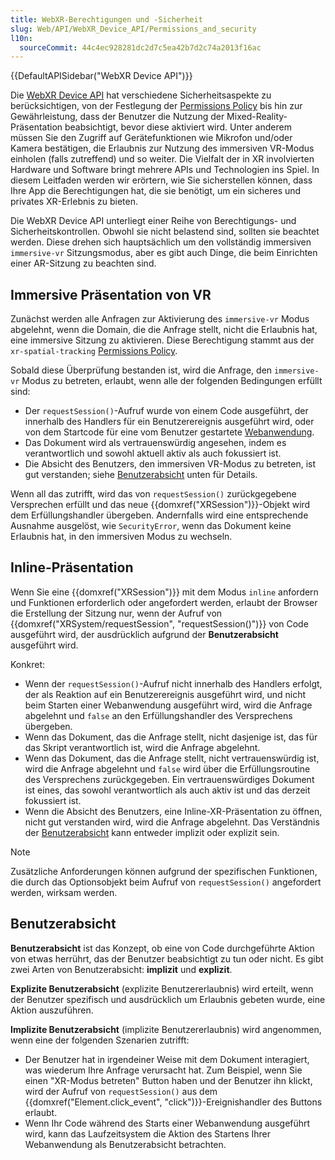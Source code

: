 ```yaml
---
title: WebXR-Berechtigungen und -Sicherheit
slug: Web/API/WebXR_Device_API/Permissions_and_security
l10n:
  sourceCommit: 44c4ec928281dc2d7c5ea42b7d2c74a2013f16ac
---
```


{{DefaultAPISidebar("WebXR Device API")}}

Die [WebXR Device API](/de/docs/Web/API/WebXR_Device_API) hat verschiedene Sicherheitsaspekte zu berücksichtigen, von der Festlegung der [Permissions Policy](/de/docs/Web/HTTP/Permissions_Policy) bis hin zur Gewährleistung, dass der Benutzer die Nutzung der Mixed-Reality-Präsentation beabsichtigt, bevor diese aktiviert wird. Unter anderem müssen Sie den Zugriff auf Gerätefunktionen wie Mikrofon und/oder Kamera bestätigen, die Erlaubnis zur Nutzung des immersiven VR-Modus einholen (falls zutreffend) und so weiter. Die Vielfalt der in XR involvierten Hardware und Software bringt mehrere APIs und Technologien ins Spiel. In diesem Leitfaden werden wir erörtern, wie Sie sicherstellen können, dass Ihre App die Berechtigungen hat, die sie benötigt, um ein sicheres und privates XR-Erlebnis zu bieten.

Die WebXR Device API unterliegt einer Reihe von Berechtigungs- und Sicherheitskontrollen. Obwohl sie nicht belastend sind, sollten sie beachtet werden. Diese drehen sich hauptsächlich um den vollständig immersiven `immersive-vr` Sitzungsmodus, aber es gibt auch Dinge, die beim Einrichten einer AR-Sitzung zu beachten sind.

## Immersive Präsentation von VR

Zunächst werden alle Anfragen zur Aktivierung des `immersive-vr` Modus abgelehnt, wenn die Domain, die die Anfrage stellt, nicht die Erlaubnis hat, eine immersive Sitzung zu aktivieren. Diese Berechtigung stammt aus der `xr-spatial-tracking` [Permissions Policy](/de/docs/Web/HTTP/Permissions_Policy).

Sobald diese Überprüfung bestanden ist, wird die Anfrage, den `immersive-vr` Modus zu betreten, erlaubt, wenn alle der folgenden Bedingungen erfüllt sind:

- Der `requestSession()`-Aufruf wurde von einem Code ausgeführt, der innerhalb des Handlers für ein Benutzerereignis ausgeführt wird, oder von dem Startcode für eine vom Benutzer gestartete [Webanwendung](/de/docs/Web/Progressive_web_apps).
- Das Dokument wird als vertrauenswürdig angesehen, indem es verantwortlich und sowohl aktuell aktiv als auch fokussiert ist.
- Die Absicht des Benutzers, den immersiven VR-Modus zu betreten, ist gut verstanden; siehe [Benutzerabsicht](#benutzerabsicht) unten für Details.

Wenn all das zutrifft, wird das von `requestSession()` zurückgegebene Versprechen erfüllt und das neue {{domxref("XRSession")}}-Objekt wird dem Erfüllungshandler übergeben. Andernfalls wird eine entsprechende Ausnahme ausgelöst, wie `SecurityError`, wenn das Dokument keine Erlaubnis hat, in den immersiven Modus zu wechseln.

## Inline-Präsentation

Wenn Sie eine {{domxref("XRSession")}} mit dem Modus `inline` anfordern und Funktionen erforderlich oder angefordert werden, erlaubt der Browser die Erstellung der Sitzung nur, wenn der Aufruf von {{domxref("XRSystem/requestSession", "requestSession()")}} von Code ausgeführt wird, der ausdrücklich aufgrund der **Benutzerabsicht** ausgeführt wird.

Konkret:

- Wenn der `requestSession()`-Aufruf nicht innerhalb des Handlers erfolgt, der als Reaktion auf ein Benutzerereignis ausgeführt wird, und nicht beim Starten einer Webanwendung ausgeführt wird, wird die Anfrage abgelehnt und `false` an den Erfüllungshandler des Versprechens übergeben.
- Wenn das Dokument, das die Anfrage stellt, nicht dasjenige ist, das für das Skript verantwortlich ist, wird die Anfrage abgelehnt.
- Wenn das Dokument, das die Anfrage stellt, nicht vertrauenswürdig ist, wird die Anfrage abgelehnt und `false` wird über die Erfüllungsroutine des Versprechens zurückgegeben. Ein vertrauenswürdiges Dokument ist eines, das sowohl verantwortlich als auch aktiv ist und das derzeit fokussiert ist.
- Wenn die Absicht des Benutzers, eine Inline-XR-Präsentation zu öffnen, nicht gut verstanden wird, wird die Anfrage abgelehnt. Das Verständnis der [Benutzerabsicht](#benutzerabsicht) kann entweder implizit oder explizit sein.

> [!NOTE]
> Zusätzliche Anforderungen können aufgrund der spezifischen Funktionen, die durch das Optionsobjekt beim Aufruf von `requestSession()` angefordert werden, wirksam werden.

## Benutzerabsicht

**Benutzerabsicht** ist das Konzept, ob eine von Code durchgeführte Aktion von etwas herrührt, das der Benutzer beabsichtigt zu tun oder nicht. Es gibt zwei Arten von Benutzerabsicht: **implizit** und **explizit**.

**Explizite Benutzerabsicht** (explizite Benutzererlaubnis) wird erteilt, wenn der Benutzer spezifisch und ausdrücklich um Erlaubnis gebeten wurde, eine Aktion auszuführen.

**Implizite Benutzerabsicht** (implizite Benutzererlaubnis) wird angenommen, wenn eine der folgenden Szenarien zutrifft:

- Der Benutzer hat in irgendeiner Weise mit dem Dokument interagiert, was wiederum Ihre Anfrage verursacht hat. Zum Beispiel, wenn Sie einen "XR-Modus betreten" Button haben und der Benutzer ihn klickt, wird der Aufruf von `requestSession()` aus dem {{domxref("Element.click_event", "click")}}-Ereignishandler des Buttons erlaubt.
- Wenn Ihr Code während des Starts einer Webanwendung ausgeführt wird, kann das Laufzeitsystem die Aktion des Startens Ihrer Webanwendung als Benutzerabsicht betrachten.
